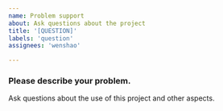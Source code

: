 ```yaml
---
name: Problem support
about: Ask questions about the project
title: '[QUESTION]'
labels: 'question'
assignees: 'wenshao'

---
```


### Please describe your problem.
Ask questions about the use of this project and other aspects.
